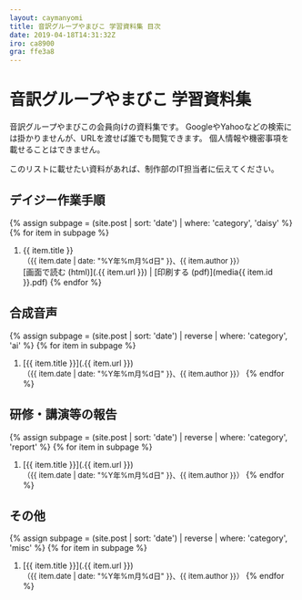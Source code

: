 ```yaml
---
layout: caymanyomi
title: 音訳グループやまびこ 学習資料集 目次
date: 2019-04-18T14:31:32Z
iro: ca8900
gra: ffe3a8
---
```


# 音訳グループやまびこ 学習資料集

音訳グループやまびこの会員向けの資料集です。
GoogleやYahooなどの検索には掛かりませんが、URLを渡せば誰でも閲覧できます。
個人情報や機密事項を載せることはできません。

このリストに載せたい資料があれば、制作部のIT担当者に伝えてください。

## デイジー作業手順

{% assign subpage = (site.post | sort: 'date') | where: 'category', 'daisy' %}
{% for item in subpage %}
1. {{ item.title }}  
<span style="font-size:small;">（{{ item.date | date: "%Y年%m月%d日" }}、{{ item.author }}）</span>  
[画面で読む (html)](.{{ item.url }}) | [印刷する (pdf)](media{{ item.id }}.pdf)
{% endfor %}

## 合成音声

{% assign subpage = (site.post | sort: 'date') | reverse | where: 'category', 'ai' %}
{% for item in subpage %}
1. [{{ item.title }}](.{{ item.url }})  
<span style="font-size:small;">（{{ item.date | date: "%Y年%m月%d日" }}、{{ item.author }}）</span>
{% endfor %}

## 研修・講演等の報告

{% assign subpage = (site.post | sort: 'date') | reverse | where: 'category', 'report' %}
{% for item in subpage %}
1. [{{ item.title }}](.{{ item.url }})  
<span style="font-size:small;">（{{ item.date | date: "%Y年%m月%d日" }}、{{ item.author }}）</span>
{% endfor %}

## その他

{% assign subpage = (site.post | sort: 'date') | reverse | where: 'category', 'misc' %}
{% for item in subpage %}
1. [{{ item.title }}](.{{ item.url }})  
<span style="font-size:small;">（{{ item.date | date: "%Y年%m月%d日" }}、{{ item.author }}）</span>
{% endfor %}

